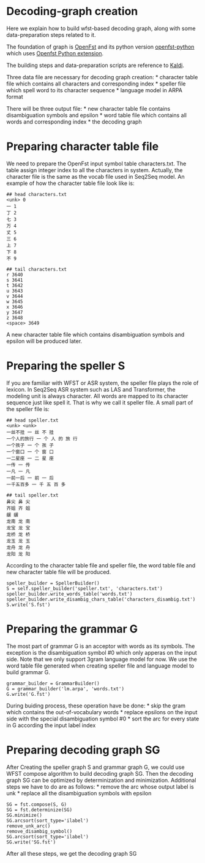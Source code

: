 # Decoding-graph creation

Here we explain how to build wfst-based decoding graph, along with some data-preparation steps related to it.

The foundation of graph is [OpenFst](http://www.openfst.org/twiki/bin/view/FST/WebHome) and its python version [openfst-python](https://pypi.org/project/openfst-python/)
which uses [Openfst Python extension](http://www.openfst.org/twiki/bin/view/FST/PythonExtension).

The building steps and data-preparation scripts are reference to [Kaldi](http://kaldi-asr.org/).

Three data file are necessary for decoding graph creation:
    * character table file which contains all characters and corresponding index
    * speller file which spell word to its character sequence
    * language model in ARPA format

There will be three output file:
    * new character table file contains disambiguation symbols and epsilon 
    * word table file which contains all words and corresponding index
    * the decoding graph

# Preparing character table file

We need to prepare the OpenFst input symbol table characters.txt. The table assign integer index to all the characters in system.
Actually, the character file is the same as the vocab file used in Seq2Seq model. An example of how the character table file look like is:

```
## head characters.txt
<unk> 0
一 1
丁 2
七 3
万 4
丈 5
三 6
上 7
下 8
不 9

## tail characters.txt
r 3640
s 3641
t 3642
u 3643
v 3644
w 3645
x 3646
y 3647
z 3648
<space> 3649
```

A new character table file which contains disambiguation symbols and epsilon will be produced later.

# Preparing the speller S

If you are familiar with WFST or ASR system, the speller file plays the role of lexicon. In Seq2Seq ASR system such as LAS and Transformer, the modeling unit is
always character. All words are mapped to its character sequence just like spell it. That is why we call it speller file. A small part of the speller file is:
```
## head speller.txt
<unk> <unk>
一丝不挂 一 丝 不 挂
一个人的旅行 一 个 人 的 旅 行
一个孩子 一 个 孩 子
一个窗口 一 个 窗 口
一二星座 一 二 星 座
一传 一 传
一凡 一 凡
一前一后 一 前 一 后
一千五百多 一 千 五 百 多

## tail speller.txt
鼻尖 鼻 尖
齐姐 齐 姐
龌 龌
龙南 龙 南
龙宝 龙 宝
龙桥 龙 桥
龙玉 龙 玉
龙舟 龙 舟
龙阳 龙 阳

```

According to the character table file and speller file, the word table file and new character table file will be produced.

```
speller_builder = SpellerBuilder()
S = self.speller_builder('speller.txt', 'characters.txt')
speller_builder.write_words_table('words.txt')
speller_builder.write_disambig_chars_table('characters_disambig.txt')
S.write('S.fst')

```

# Preparing the grammar G

The most part of grammar G is an acceptor with words as its symbols. The exception is the disambiguation symbol #0 which only apperas on the input side. Note
that we only support 3gram language model for now. 
We use the word table file generated when creating speller file and language model to build grammar G. 

```
grammar_builder = GrammarBuilder()
G = grammar_builder('lm.arpa', 'words.txt')
G.write('G.fst')
```

During buiding process, these operation have be done:
    * skip the gram which contains the out-of-vocabulary words
    * replace epsilons on the input side with the special disambiguation symbol #0
    * sort the arc for every state in G according the input label index


# Preparing decoding graph SG

After Creating the speller graph S and grammar graph G, we could use WFST compose algorithm to build decoding graph SG. Then the decoding graph SG can be 
optimized by determinization and minimization. Additional steps we have to do are as follows:
    * remove the arc whose output label is unk
    * replace all the disambiguation symbols with epsilon

```
SG = fst.compose(S, G)
SG = fst.determinize(SG)
SG.minimize()
SG.arcsort(sort_type='ilabel')
remove_unk_arc()
remove_disambig_symbol()
SG.arcsort(sort_type='ilabel')
SG.write('SG.fst')

```
After all these steps, we get the decoding graph SG









